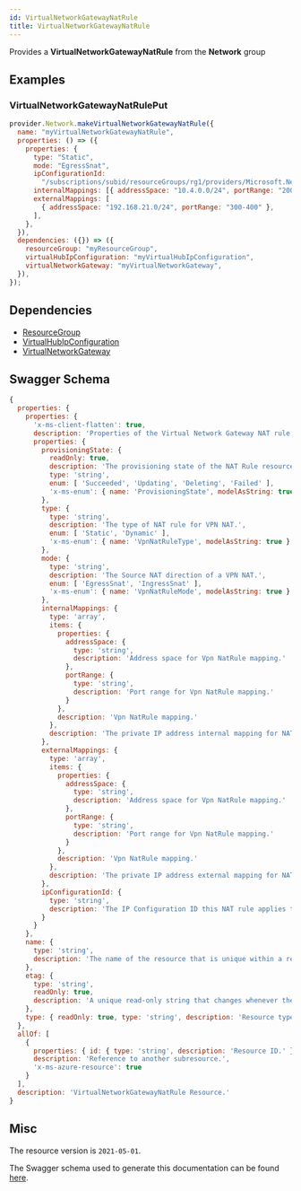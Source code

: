 ```yaml
---
id: VirtualNetworkGatewayNatRule
title: VirtualNetworkGatewayNatRule
---
```

Provides a **VirtualNetworkGatewayNatRule** from the **Network** group
## Examples
### VirtualNetworkGatewayNatRulePut
```js
provider.Network.makeVirtualNetworkGatewayNatRule({
  name: "myVirtualNetworkGatewayNatRule",
  properties: () => ({
    properties: {
      type: "Static",
      mode: "EgressSnat",
      ipConfigurationId:
        "/subscriptions/subid/resourceGroups/rg1/providers/Microsoft.Network/virtualNetworkGateways/gateway1/ipConfigurations/default",
      internalMappings: [{ addressSpace: "10.4.0.0/24", portRange: "200-300" }],
      externalMappings: [
        { addressSpace: "192.168.21.0/24", portRange: "300-400" },
      ],
    },
  }),
  dependencies: ({}) => ({
    resourceGroup: "myResourceGroup",
    virtualHubIpConfiguration: "myVirtualHubIpConfiguration",
    virtualNetworkGateway: "myVirtualNetworkGateway",
  }),
});

```
## Dependencies
- [ResourceGroup](../Resources/ResourceGroup.md)
- [VirtualHubIpConfiguration](../Network/VirtualHubIpConfiguration.md)
- [VirtualNetworkGateway](../Network/VirtualNetworkGateway.md)
## Swagger Schema
```js
{
  properties: {
    properties: {
      'x-ms-client-flatten': true,
      description: 'Properties of the Virtual Network Gateway NAT rule.',
      properties: {
        provisioningState: {
          readOnly: true,
          description: 'The provisioning state of the NAT Rule resource.',
          type: 'string',
          enum: [ 'Succeeded', 'Updating', 'Deleting', 'Failed' ],
          'x-ms-enum': { name: 'ProvisioningState', modelAsString: true }
        },
        type: {
          type: 'string',
          description: 'The type of NAT rule for VPN NAT.',
          enum: [ 'Static', 'Dynamic' ],
          'x-ms-enum': { name: 'VpnNatRuleType', modelAsString: true }
        },
        mode: {
          type: 'string',
          description: 'The Source NAT direction of a VPN NAT.',
          enum: [ 'EgressSnat', 'IngressSnat' ],
          'x-ms-enum': { name: 'VpnNatRuleMode', modelAsString: true }
        },
        internalMappings: {
          type: 'array',
          items: {
            properties: {
              addressSpace: {
                type: 'string',
                description: 'Address space for Vpn NatRule mapping.'
              },
              portRange: {
                type: 'string',
                description: 'Port range for Vpn NatRule mapping.'
              }
            },
            description: 'Vpn NatRule mapping.'
          },
          description: 'The private IP address internal mapping for NAT.'
        },
        externalMappings: {
          type: 'array',
          items: {
            properties: {
              addressSpace: {
                type: 'string',
                description: 'Address space for Vpn NatRule mapping.'
              },
              portRange: {
                type: 'string',
                description: 'Port range for Vpn NatRule mapping.'
              }
            },
            description: 'Vpn NatRule mapping.'
          },
          description: 'The private IP address external mapping for NAT.'
        },
        ipConfigurationId: {
          type: 'string',
          description: 'The IP Configuration ID this NAT rule applies to.'
        }
      }
    },
    name: {
      type: 'string',
      description: 'The name of the resource that is unique within a resource group. This name can be used to access the resource.'
    },
    etag: {
      type: 'string',
      readOnly: true,
      description: 'A unique read-only string that changes whenever the resource is updated.'
    },
    type: { readOnly: true, type: 'string', description: 'Resource type.' }
  },
  allOf: [
    {
      properties: { id: { type: 'string', description: 'Resource ID.' } },
      description: 'Reference to another subresource.',
      'x-ms-azure-resource': true
    }
  ],
  description: 'VirtualNetworkGatewayNatRule Resource.'
}
```
## Misc
The resource version is `2021-05-01`.

The Swagger schema used to generate this documentation can be found [here](https://github.com/Azure/azure-rest-api-specs/tree/main/specification/network/resource-manager/Microsoft.Network/stable/2021-05-01/virtualNetworkGateway.json).

